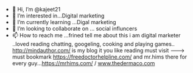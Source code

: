 - 👋 Hi, I’m @kajeet21
- 👀 I’m interested in...Digital marketing
- 🌱 I’m currently learning ...Digal marketing
- 💞️ I’m looking to collaborate on ... social influncers
- 📫 How to reach me ...frined tell me about this
i am digital marketer ..loved reading chatting, googeling, cooking and playing games.. http://mindauthor.com/ is my blog it you like reading must visit
---> must bookmark https://freedoctorhelpline.com/
and <a href:="https://https://mrhims.com/">mr.hims</a> there for every guy...https://mrhims.com/ / www.thedermaco.com
